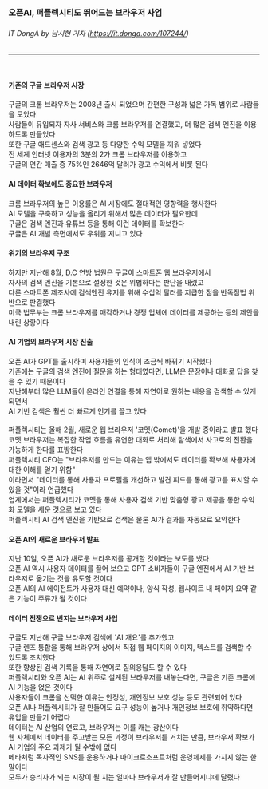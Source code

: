 ### 오픈AI, 퍼플렉시티도 뛰어드는 브라우저 사업
###### IT DongA by 남시현 기자 (https://it.donga.com/107244/)
---   
<br>

#### 기존의 구글 브라우저 시장
구글의 크롬 브라우저는 2008년 출시 되었으며 간편한 구성과 넓은 가독 범위로 사람들을 모았다 <br>
사람들이 유입되자 자사 서비스와 크롬 브라우저를 연결했고, 더 많은 검색 엔진을 이용하도록 만들었다 <br>
또한 구글 애드센스와 검색 광고 등 다양한 수익 모델을 끼워 넣었다 <br>
전 세계 인터넷 이용자의 3분의 2가 크롬 브라우저를 이용하고 <br>
구글의 연간 매출 중 75%인 2646억 달러가 광고 수익에서 비롯 된다
<br>

#### AI 데이터 확보에도 중요한 브라우저
크롬 브라우저의 높은 이용률은 AI 시장에도 절대적인 영향력을 행사한다 <br>
AI 모델을 구축하고 성능을 올리기 위해서 많은 데이터가 필요한데 <br>
구글은 검색 엔진과 유튜브 등을 통해 이런 데이터를 확보한다 <br>
구글은 AI 개발 측면에서도 우위를 지니고 있다
<br>

#### 위기의 브라우저 구조
하지만 지난해 8월, D.C 연방 법원은 구글이 스마트폰 웹 브라우저에서 <br>
자사의 검색 엔진을 기본으로 설정한 것은 위법하다는 판단을 내렸고 <br>
다른 스마트폰 제조사에 검색엔진 유지를 위해 수십억 달러를 지급한 점을 반독점법 위반으로 판결했다 <br>
미국 법무부는 크롬 브라우저를 매각하거나 경쟁 업체에 데이터를 제공하는 등의 제안을 내린 상황이다
<br>

#### AI 기업의 브라우저 시장 진출
오픈 AI가 GPT를 출시하며 사용자들의 인식이 조금씩 바뀌기 시작했다 <br>
기존에는 구글의 검색 엔진에 질문을 하는 형태였다면, LLM은 문장이나 대화로 답을 찾을 수 있기 때문이다 <br>
지난해부터 많은 LLM들이 온라인 연결을 통해 자연어로 원하는 내용을 검색할 수 있게 되면서 <br>
AI 기반 검색은 훨씬 더 빠르게 인기를 끌고 있다
<br><br>
퍼플렉시티는 올해 2월, 새로운 웹 브라우저 '코멧(Comet)'을 개발 중이라고 발표 했다 <br>
코멧 브라우저는 복잡한 작업 흐름을 유연한 대화로 처리해 탐색에서 사고로의 전환을 가능하게 한다를 표방한다 <br>
퍼플렉시티 CEO는 "브라우저를 만드는 이유는 앱 밖에서도 데이터를 확보해 사용자에 대한 이해를 얻기 위함" <br>
이라면서 "데이터를 통해 사용자 프로필을 개선하고 발견 피드를 통해 광고를 표시할 수 있을 것"이라 언급했다 <br>
업계에서는 퍼플렉시티가 코멧을 통해 사용자 검색 기반 맞춤형 광고 제공을 통한 수익화 모델을 세운 것으로 보고 있다 <br>
퍼플렉시티 AI 검색 엔진을 기반으로 검색은 물론 AI가 결과를 자동으로 요약한다
<br>

#### 오픈 AI의 새로운 브라우저 발표
지난 10일, 오픈 AI가 새로운 브라우저를 공개할 것이라는 보도를 냈다 <br>
오픈 AI 역시 사용자 데이터를 끌어 보으고 GPT 소비자들이 구글 엔진에서 AI 기반 브라우저로 옮기는 것을 유도할 것이다 <br>
오픈 AI의 AI 에이전트가 사용자 대신 예약이나, 양식 작성, 웹사이트 내 페이지 요약 같은 기능이 주류가 될 것이다
<br>

#### 데이터 전쟁으로 번지는 브라우저 사업
구글도 지난해 구글 브라우저 검색에 'AI 개요'를 추가했고 <br>
구글 렌즈 통합을 통해 브라우저 상에서 직접 웹 페이지의 이미지, 텍스트를 검색할 수 있도록 조치했다 <br>
또한 향상된 검색 기록을 통해 자연어로 질의응답도 할 수 있다 <br>
퍼플렉시티와 오픈 AI는 AI 위주로 설계된 브라우저를 내놓는다면, 구글은 기존 크롬에 AI 기능을 얹은 것이다 <br>
사용자들이 크롬을 선택한 이유는 안정성, 개인정보 보호 성능 등도 관련되어 있다 <br>
오픈 AI나 퍼플렉시티가 잘 만들어도 요구 성능이 높거나 개인정보 보호에 취약하다면 유입을 만들기 어렵다 <br>
데이터는 AI 산업의 연료고, 브라우저는 이를 캐는 광산이다 <br>
웹 자체에서 데이터를 주고받는 모든 과정이 브라우저를 거치는 만큼, 브라우저 확보가 AI 기업의 주요 과제가 될 수밖에 없다 <br>
메타처럼 독자적인 SNS를 운용하거나 마이크로소프트처럼 운영체제를 가지지 않는 한 말이다 <br>
모두가 승리자가 되는 시장이 될 지는 얼마나 브라우저가 잘 만들어지냐에 달렸다
